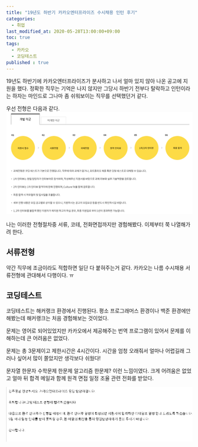 ```yaml
---
title: "19년도 하반기 카카오엔터프라이즈 수시채용 인턴 후기"
categories: 
  - 취업
last_modified_at: 2020-05-28T13:00:00+09:00
toc: true
tags: 
  - 카카오
  - 코딩테스트
published : true
---
```



19년도 하반기에 카카오엔터프라이즈가 분사하고 나서 얼마 있지 않아 나온 공고에 지원을 했다. 정확한 직무는 기억은 나지 않지만 그당시 하반기 전부다 탈락하고 인턴이라는 하자는 마인드로 그나마 좀 쉬워보이는 직무를 선택했던거 같다. 

우선 전형은 다음과 같다. <br/>
![카엔전형](/assets/images/면접/카엔_전형.png) 

나는 이러한 전형절차중 서류, 코테, 전화면접까지만 경험해봤다. 이제부터 쭉 나열해가려 한다.

## 서류전형
약간 직무에 조금이라도 적합하면 일단 다 붙혀주는거 같다. 카카오는 나름 수시채용 서류전형에 관대해서 다행이다. ㅠ

## 코딩테스트
코딩테스트는 해커랭크 환경에서 진행된다. 평소 프로그래머스 환경이나 백준 환경에만 해봤는데 해커랭크는 처음 경험해보는 것이었다. 

문제는 영어로 되어있었지만 카카오에서 제공해주는 번역 프로그램이 있어서 문제를 이해하는데 큰 어려움은 없었다. 

문제는 총 3문제이고 제한시간은 4시간이다. 시간을 엄청 오래줘서 얼마나 어렵길래 그러나 싶어서 많이 쫄았지만 생각보다 쉬웠다! 

문자열 한문자 수학문제 한문제 알고리즘 한문제? 이런 느낌이였다. 크게 어려움은 없었고 얼마 뒤 합격 메일과 함께 원격 면접 일정 조율 관련 전화를 받았다. 

![코테합격](/assets/images/면접/카엔_코테_합.png) 
